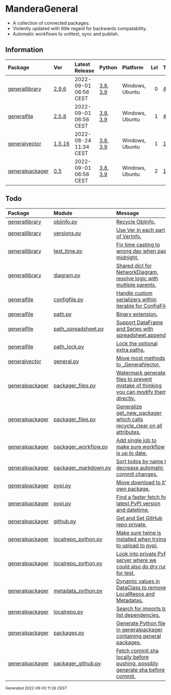 # ManderaGeneral
 - A collection of connected packages.
 - Violently updated with little regard for backwards compatability.
 - Automatic workflows to unittest, sync and publish.

## Information
| Package                                                              | Ver                                               | Latest Release        | Python                                                                                                                   | Platform        |   Lvl | Todo                                                         | Cover   |
|:---------------------------------------------------------------------|:--------------------------------------------------|:----------------------|:-------------------------------------------------------------------------------------------------------------------------|:----------------|------:|:-------------------------------------------------------------|:--------|
| [generallibrary](https://github.com/ManderaGeneral/generallibrary)   | [2.9.6](https://pypi.org/project/generallibrary/) | 2022-09-01 06:56 CEST | [3.8](https://www.python.org/downloads/release/python-380/), [3.9](https://www.python.org/downloads/release/python-390/) | Windows, Ubuntu |     0 | [4](https://github.com/ManderaGeneral/generallibrary#Todo)   | 94.9 %  |
| [generalfile](https://github.com/ManderaGeneral/generalfile)         | [2.5.8](https://pypi.org/project/generalfile/)    | 2022-09-01 06:56 CEST | [3.8](https://www.python.org/downloads/release/python-380/), [3.9](https://www.python.org/downloads/release/python-390/) | Windows, Ubuntu |     1 | [4](https://github.com/ManderaGeneral/generalfile#Todo)      | 73.2 %  |
| [generalvector](https://github.com/ManderaGeneral/generalvector)     | [1.5.16](https://pypi.org/project/generalvector/) | 2022-08-24 11:34 CEST | [3.8](https://www.python.org/downloads/release/python-380/), [3.9](https://www.python.org/downloads/release/python-390/) | Windows, Ubuntu |     1 | [1](https://github.com/ManderaGeneral/generalvector#Todo)    | 52.0 %  |
| [generalpackager](https://github.com/ManderaGeneral/generalpackager) | [0.5](https://pypi.org/project/generalpackager/)  | 2022-09-01 06:56 CEST | [3.8](https://www.python.org/downloads/release/python-380/), [3.9](https://www.python.org/downloads/release/python-390/) | Windows, Ubuntu |     2 | [13](https://github.com/ManderaGeneral/generalpackager#Todo) | 66.7 %  |

## Todo
| Package                                                              | Module                                                                                                                                                      | Message                                                                                                                                                                                                          |
|:---------------------------------------------------------------------|:------------------------------------------------------------------------------------------------------------------------------------------------------------|:-----------------------------------------------------------------------------------------------------------------------------------------------------------------------------------------------------------------|
| [generallibrary](https://github.com/ManderaGeneral/generallibrary)   | <a href='https://github.com/ManderaGeneral/generallibrary/blob/master/generallibrary/objinfo/objinfo.py#L1'>objinfo.py</a>                                  | <a href='https://github.com/ManderaGeneral/generallibrary/blob/master/generallibrary/objinfo/objinfo.py#L24'>Recycle ObjInfo.</a>                                                                                |
| [generallibrary](https://github.com/ManderaGeneral/generallibrary)   | <a href='https://github.com/ManderaGeneral/generallibrary/blob/master/generallibrary/versions.py#L1'>versions.py</a>                                        | <a href='https://github.com/ManderaGeneral/generallibrary/blob/master/generallibrary/versions.py#L18'>Use Ver in each part of VerInfo.</a>                                                                       |
| [generallibrary](https://github.com/ManderaGeneral/generallibrary)   | <a href='https://github.com/ManderaGeneral/generallibrary/blob/master/generallibrary/test/test_time.py#L1'>test_time.py</a>                                 | <a href='https://github.com/ManderaGeneral/generallibrary/blob/master/generallibrary/test/test_time.py#L33'>Fix time casting to wrong day when past midnight.</a>                                                |
| [generallibrary](https://github.com/ManderaGeneral/generallibrary)   | <a href='https://github.com/ManderaGeneral/generallibrary/blob/master/generallibrary/diagram.py#L1'>diagram.py</a>                                          | <a href='https://github.com/ManderaGeneral/generallibrary/blob/master/generallibrary/diagram.py#L436'>Shared dict for NetworkDiagram, resolve logic with multiple parents.</a>                                   |
| [generalfile](https://github.com/ManderaGeneral/generalfile)         | <a href='https://github.com/ManderaGeneral/generalfile/blob/master/generalfile/configfile.py#L1'>configfile.py</a>                                          | <a href='https://github.com/ManderaGeneral/generalfile/blob/master/generalfile/configfile.py#L117'>Handle custom serializers within iterable for ConfigFile.</a>                                                 |
| [generalfile](https://github.com/ManderaGeneral/generalfile)         | <a href='https://github.com/ManderaGeneral/generalfile/blob/master/generalfile/path.py#L1'>path.py</a>                                                      | <a href='https://github.com/ManderaGeneral/generalfile/blob/master/generalfile/path.py#L27'>Binary extension.</a>                                                                                                |
| [generalfile](https://github.com/ManderaGeneral/generalfile)         | <a href='https://github.com/ManderaGeneral/generalfile/blob/master/generalfile/optional_dependencies/path_spreadsheet.py#L1'>path_spreadsheet.py</a>        | <a href='https://github.com/ManderaGeneral/generalfile/blob/master/generalfile/optional_dependencies/path_spreadsheet.py#L112'>Support DataFrame and Series with spreadsheet.append()</a>                        |
| [generalfile](https://github.com/ManderaGeneral/generalfile)         | <a href='https://github.com/ManderaGeneral/generalfile/blob/master/generalfile/path_bases/path_lock.py#L1'>path_lock.py</a>                                 | <a href='https://github.com/ManderaGeneral/generalfile/blob/master/generalfile/path_bases/path_lock.py#L12'>Lock the optional extra paths.</a>                                                                   |
| [generalvector](https://github.com/ManderaGeneral/generalvector)     | <a href='https://github.com/ManderaGeneral/generalvector/blob/master/generalvector/general.py#L1'>general.py</a>                                            | <a href='https://github.com/ManderaGeneral/generalvector/blob/master/generalvector/general.py#L7'>Move most methods to _GeneralVector.</a>                                                                       |
| [generalpackager](https://github.com/ManderaGeneral/generalpackager) | <a href='https://github.com/ManderaGeneral/generalpackager/blob/master/generalpackager/packager_files.py#L1'>packager_files.py</a>                          | <a href='https://github.com/ManderaGeneral/generalpackager/blob/master/generalpackager/packager_files.py#L50'>Watermark generated files to prevent mistake of thinking you can modify them directly.</a>         |
| [generalpackager](https://github.com/ManderaGeneral/generalpackager) | <a href='https://github.com/ManderaGeneral/generalpackager/blob/master/generalpackager/packager_files.py#L1'>packager_files.py</a>                          | <a href='https://github.com/ManderaGeneral/generalpackager/blob/master/generalpackager/packager_files.py#L108'>Generalize get_new_packager which calls recycle_clear on all attributes.</a>                      |
| [generalpackager](https://github.com/ManderaGeneral/generalpackager) | <a href='https://github.com/ManderaGeneral/generalpackager/blob/master/generalpackager/packager_workflow.py#L1'>packager_workflow.py</a>                    | <a href='https://github.com/ManderaGeneral/generalpackager/blob/master/generalpackager/packager_workflow.py#L195'>Add single job to make sure workflow is up to date.</a>                                        |
| [generalpackager](https://github.com/ManderaGeneral/generalpackager) | <a href='https://github.com/ManderaGeneral/generalpackager/blob/master/generalpackager/packager_markdown.py#L1'>packager_markdown.py</a>                    | <a href='https://github.com/ManderaGeneral/generalpackager/blob/master/generalpackager/packager_markdown.py#L70'>Sort todos by name to decrease automatic commit changes.</a>                                    |
| [generalpackager](https://github.com/ManderaGeneral/generalpackager) | <a href='https://github.com/ManderaGeneral/generalpackager/blob/master/generalpackager/api/pypi.py#L1'>pypi.py</a>                                          | <a href='https://github.com/ManderaGeneral/generalpackager/blob/master/generalpackager/api/pypi.py#L12'>Move download to it's own package.</a>                                                                   |
| [generalpackager](https://github.com/ManderaGeneral/generalpackager) | <a href='https://github.com/ManderaGeneral/generalpackager/blob/master/generalpackager/api/pypi.py#L1'>pypi.py</a>                                          | <a href='https://github.com/ManderaGeneral/generalpackager/blob/master/generalpackager/api/pypi.py#L66'>Find a faster fetch for latest PyPI version and datetime.</a>                                            |
| [generalpackager](https://github.com/ManderaGeneral/generalpackager) | <a href='https://github.com/ManderaGeneral/generalpackager/blob/master/generalpackager/api/github.py#L1'>github.py</a>                                      | <a href='https://github.com/ManderaGeneral/generalpackager/blob/master/generalpackager/api/github.py#L14'>Get and Set GitHub repo private.</a>                                                                   |
| [generalpackager](https://github.com/ManderaGeneral/generalpackager) | <a href='https://github.com/ManderaGeneral/generalpackager/blob/master/generalpackager/api/localrepo/python/localrepo_python.py#L1'>localrepo_python.py</a> | <a href='https://github.com/ManderaGeneral/generalpackager/blob/master/generalpackager/api/localrepo/python/localrepo_python.py#L66'>Make sure twine is installed when trying to upload to pypi.</a>             |
| [generalpackager](https://github.com/ManderaGeneral/generalpackager) | <a href='https://github.com/ManderaGeneral/generalpackager/blob/master/generalpackager/api/localrepo/python/localrepo_python.py#L1'>localrepo_python.py</a> | <a href='https://github.com/ManderaGeneral/generalpackager/blob/master/generalpackager/api/localrepo/python/localrepo_python.py#L67'>Look into private PyPI server where we could also do dry runs for test.</a> |
| [generalpackager](https://github.com/ManderaGeneral/generalpackager) | <a href='https://github.com/ManderaGeneral/generalpackager/blob/master/generalpackager/api/localrepo/python/metadata_python.py#L1'>metadata_python.py</a>   | <a href='https://github.com/ManderaGeneral/generalpackager/blob/master/generalpackager/api/localrepo/python/metadata_python.py#L4'>Dynamic values in DataClass to remove LocalRepos and Metadatas.</a>           |
| [generalpackager](https://github.com/ManderaGeneral/generalpackager) | <a href='https://github.com/ManderaGeneral/generalpackager/blob/master/generalpackager/api/localrepo/base/localrepo.py#L1'>localrepo.py</a>                 | <a href='https://github.com/ManderaGeneral/generalpackager/blob/master/generalpackager/api/localrepo/base/localrepo.py#L19'>Search for imports to list dependencies.</a>                                         |
| [generalpackager](https://github.com/ManderaGeneral/generalpackager) | <a href='https://github.com/ManderaGeneral/generalpackager/blob/master/generalpackager/other/packages.py#L1'>packages.py</a>                                | <a href='https://github.com/ManderaGeneral/generalpackager/blob/master/generalpackager/other/packages.py#L11'>Generate Python file in generalpackager containing general packages.</a>                           |
| [generalpackager](https://github.com/ManderaGeneral/generalpackager) | <a href='https://github.com/ManderaGeneral/generalpackager/blob/master/generalpackager/packager_github.py#L1'>packager_github.py</a>                        | <a href='https://github.com/ManderaGeneral/generalpackager/blob/master/generalpackager/packager_github.py#L40'>Fetch commit sha locally before pushing, possibly generate sha before commit.</a>                 |

<sup>
Generated 2022-09-03 11:26 CEST
</sup>

